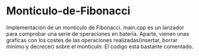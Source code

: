 # Monticulo-de-Fibonacci
Implementación de un monticulo de Fibonacci.
main.cpp es un lanzador para comprobar una serie de operaciones en bateria.
Aparte, vienen unas graficas con los costes de las operaciones realizadas(insertar, borrar minimo y decrecer) sobre el monticulo.
El codigo está bastante comentado.
